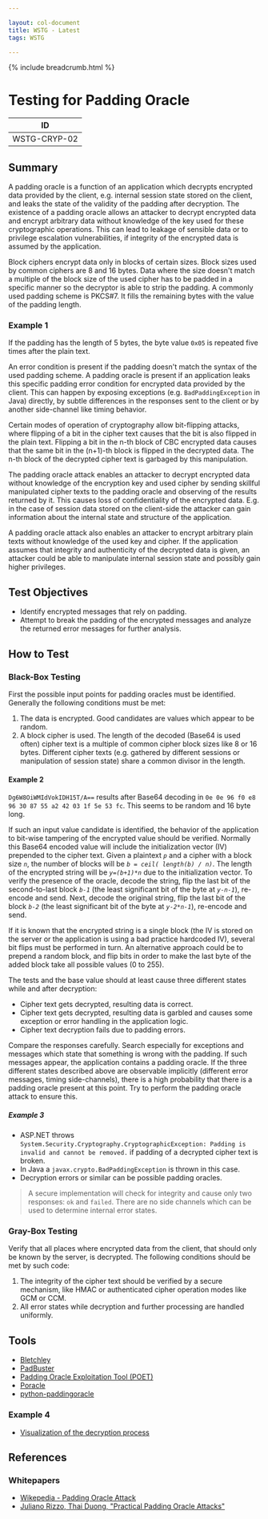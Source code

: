 ```yaml
---

layout: col-document
title: WSTG - Latest
tags: WSTG

---
```


{% include breadcrumb.html %}
# Testing for Padding Oracle

|ID          |
|------------|
|WSTG-CRYP-02|

## Summary

A padding oracle is a function of an application which decrypts encrypted data provided by the client, e.g. internal session state stored on the client, and leaks the state of the validity of the padding after decryption. The existence of a padding oracle allows an attacker to decrypt encrypted data and encrypt arbitrary data without knowledge of the key used for these cryptographic operations. This can lead to leakage of sensible data or to privilege escalation vulnerabilities, if integrity of the encrypted data is assumed by the application.

Block ciphers encrypt data only in blocks of certain sizes. Block sizes used by common ciphers are 8 and 16 bytes. Data where the size doesn't match a multiple of the block size of the used cipher has to be padded in a specific manner so the decryptor is able to strip the padding. A commonly used padding scheme is PKCS#7. It fills the remaining bytes with the value of the padding length.

### Example 1

If the padding has the length of 5 bytes, the byte value `0x05` is repeated five times after the plain text.

An error condition is present if the padding doesn't match the syntax of the used padding scheme. A padding oracle is present if an application leaks this specific padding error condition for encrypted data provided by the client. This can happen by exposing exceptions (e.g. `BadPaddingException` in Java) directly, by subtle differences in the responses sent to the client or by another side-channel like timing behavior.

Certain modes of operation of cryptography allow bit-flipping attacks, where flipping of a bit in the cipher text causes that the bit is also flipped in the plain text. Flipping a bit in the n-th block of CBC encrypted data causes that the same bit in the (n+1)-th block is flipped in the decrypted data. The n-th block of the decrypted cipher text is garbaged by this manipulation.

The padding oracle attack enables an attacker to decrypt encrypted data without knowledge of the encryption key and used cipher by sending skillful manipulated cipher texts to the padding oracle and observing of the results returned by it. This causes loss of confidentiality of the encrypted data. E.g. in the case of session data stored on the client-side the attacker can gain information about the internal state and structure of the application.

A padding oracle attack also enables an attacker to encrypt arbitrary plain texts without knowledge of the used key and cipher. If the application assumes that integrity and authenticity of the decrypted data is given, an attacker could be able to manipulate internal session state and possibly gain higher privileges.

## Test Objectives

- Identify encrypted messages that rely on padding.
- Attempt to break the padding of the encrypted messages and analyze the returned error messages for further analysis.

## How to Test

### Black-Box Testing

First the possible input points for padding oracles must be identified. Generally the following conditions must be met:

1. The data is encrypted. Good candidates are values which appear to be random.
2. A block cipher is used. The length of the decoded (Base64 is used often) cipher text is a multiple of common cipher block sizes like 8 or 16 bytes. Different cipher texts (e.g. gathered by different sessions or manipulation of session state) share a common divisor in the length.

#### Example 2

`Dg6W8OiWMIdVokIDH15T/A==` results after Base64 decoding in `0e 0e 96 f0 e8 96 30 87 55 a2 42 03 1f 5e 53 fc`. This seems to be random and 16 byte long.

If such an input value candidate is identified, the behavior of the application to bit-wise tampering of the encrypted value should be verified. Normally this Base64 encoded value will include the initialization vector (IV) prepended to the cipher text. Given a plaintext *`p`* and a cipher with a block size *`n`*, the number of blocks will be *`b = ceil( length(b) / n)`*. The length of the encrypted string will be *`y=(b+1)*n`* due to the initialization vector. To verify the presence of the oracle, decode the string, flip the last bit of the second-to-last block *`b-1`* (the least significant bit of the byte at *`y-n-1`*), re-encode and send. Next, decode the original string, flip the last bit of the block *`b-2`* (the least significant bit of the byte at *`y-2*n-1`*), re-encode and send.

If it is known that the encrypted string is a single block (the IV is stored on the server or the application is using a bad practice hardcoded IV), several bit flips must be performed in turn. An alternative approach could be to prepend a random block, and flip bits in order to make the last byte of the added block take all possible values (0 to 255).

The tests and the base value should at least cause three different states while and after decryption:

- Cipher text gets decrypted, resulting data is correct.
- Cipher text gets decrypted, resulting data is garbled and causes some exception or error handling in the application logic.
- Cipher text decryption fails due to padding errors.

Compare the responses carefully. Search especially for exceptions and messages which state that something is wrong with the padding. If such messages appear, the application contains a padding oracle. If the three different states described above are observable implicitly (different error messages, timing side-channels), there is a high probability that there is a padding oracle present at this point. Try to perform the padding oracle attack to ensure this.

##### Example 3

- ASP.NET throws `System.Security.Cryptography.CryptographicException: Padding is invalid and cannot be removed.` if padding of a decrypted cipher text is broken.
- In Java a `javax.crypto.BadPaddingException` is thrown in this case.
- Decryption errors or similar can be possible padding oracles.

> A secure implementation will check for integrity and cause only two responses: `ok` and `failed`. There are no side channels which can be used to determine internal error states.

### Gray-Box Testing

Verify that all places where encrypted data from the client, that should only be known by the server, is decrypted. The following conditions should be met by such code:

1. The integrity of the cipher text should be verified by a secure mechanism, like HMAC or authenticated cipher operation modes like GCM or CCM.
2. All error states while decryption and further processing are handled uniformly.

## Tools

- [Bletchley](https://code.blindspotsecurity.com/trac/bletchley)
- [PadBuster](https://github.com/GDSSecurity/PadBuster)
- [Padding Oracle Exploitation Tool (POET)](http://netifera.com/research/)
- [Poracle](https://github.com/iagox86/Poracle)
- [python-paddingoracle](https://github.com/mwielgoszewski/python-paddingoracle)

### Example 4

- [Visualization of the decryption process](https://erlend.oftedal.no/blog/poet/)

## References

### Whitepapers

- [Wikepedia - Padding Oracle Attack](https://en.wikipedia.org/wiki/Padding_oracle_attack)
- [Juliano Rizzo, Thai Duong, "Practical Padding Oracle Attacks"](https://www.usenix.org/event/woot10/tech/full_papers/Rizzo.pdf)
